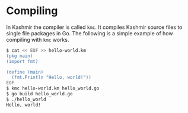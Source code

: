 # Compiling

In Kashmir the compiler is called `kmc`. It compiles Kashmir source
files to single file packages in Go. The following is a simple
example of how compiling with `kmc` works.

```bash
$ cat << EOF >> hello-world.km
(pkg main)
(import fmt)

(define (main)
  (fmt.Println "Hello, world!"))
EOF
$ kmc hello-world.km hello_world.go
$ go build hello_world.go
$ ./hello_world
Hello, world!
```
